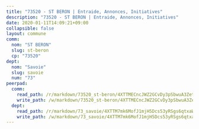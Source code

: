 ```yaml
---
title: "73520 - ST BERON | Entraide, Annonces, Initiatives"
description: "73520 - ST BERON | Entraide, Annonces, Initiatives"
date: 2020-01-11T14:09:21+09:00
collapsible: false
layout: commune
comm:
  nom: "ST BERON"
  slug: st-beron
  cp: "73520"
dept:
  nom: "Savoie"
  slug: savoie
  num: "73"
peerpad:
  comm:
    read_path: /r/markdown/73520_st-beron/4XTTMECncJWZ2GCvDy3pSbwuA3Zet9YHZn1n6nkxUBpdNcEx4
    write_path: /w/markdown/73520_st-beron/4XTTMECncJWZ2GCvDy3pSbwuA3Zet9YHZn1n6nkxUBpdNcEx4-K3TgUrotkyTdfvqqHwGyB5ik8rHiogurTf4tQrCwMFwte1mddAvmHzKhrr9tLHACHSFuXFdrwCcK645c5wYBZXWoNSjtFwTF7AedX39sa2Z7qUQBZ26c5crACQVZKH9snnoED3XJ
  dept:
    read_path: /r/markdown/73_savoie/4XTTM7mk6MofJ1mjH5Dcs53yRSgs6qtxaWYjKD54ttqHGEMur
    write_path: /w/markdown/73_savoie/4XTTM7mk6MofJ1mjH5Dcs53yRSgs6qtxaWYjKD54ttqHGEMur-K3TgTorsK1WLw8S2EgnkoX8tJEgZgam6ANhvqrVqNfiz9fX8kbMKu5AF1rqzXyxMRZgoVPrb5EERe3PeBhqF1SBfP5G1PJnvsDUF2LQSxevobpkDM4djQDebTYoo6Yx53thenJpY
---
```


